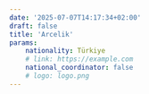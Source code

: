 ```yaml
---
date: '2025-07-07T14:17:34+02:00'
draft: false
title: 'Arcelik'
params:
    nationality: Türkiye
    # link: https://example.com
    national_coordinator: false
    # logo: logo.png
---
```

